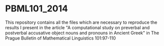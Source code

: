 PBML101_2014
============
This repository contains all the files which are necessary to reproduce the results I present in the article 
"A computational study on preverbal and postverbal accusative object nouns and pronouns in Ancient Greek" in 
The Prague Bulletin of Mathematical Linguistics 101:97-110
